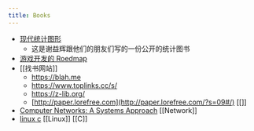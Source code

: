 ```yaml
---
title: Books
---
```


- [现代统计图形](https://bookdown.org/xiangyun/msg/)
	- 这是谢益辉跟他们的朋友们写的一份公开的统计图书
- [游戏开发的 Roedmap](https://miloyip.github.io/game-programmer/game-programmer-zh-cn.pdf)
- [[找书网站]]
	- https://blah.me
	- https://www.toplinks.cc/s/
	- https://z-lib.org/
	- [http://paper.lorefree.com](http://paper.lorefree.com/?s=09#/) [[]]
- [Computer Networks: A Systems Approach](https://book.systemsapproach.org/index.html#) [[Network]]
- [linux c](https://akaedu.github.io/book/index.html) [[Linux]] [[C]]
